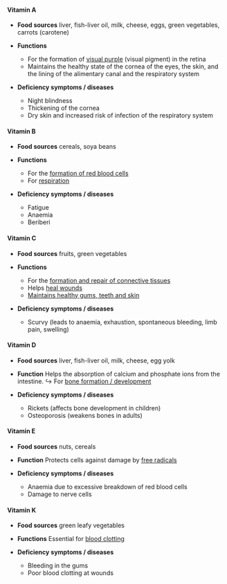 #### Vitamin A

- **Food sources**
  liver, fish-liver oil, milk, cheese, eggs, green vegetables, carrots (carotene)

- **Functions**
	- For the formation of <u>visual purple</u> (visual pigment) in the retina 
	- Maintains the healthy state of the cornea of the eyes, the skin, and the lining of the alimentary canal and the respiratory system

- **Deficiency symptoms / diseases**
	- Night blindness
	- Thickening of the cornea
	- Dry skin and increased risk of infection of the respiratory system

#### Vitamin B

- **Food sources**
  cereals, soya beans

- **Functions**
	- For the <u>formation of red blood cells</u>
	- For <u>respiration</u>

- **Deficiency symptoms / diseases**
	- Fatigue
	- Anaemia
	- Beriberi

#### Vitamin C

- **Food sources**
  fruits, green vegetables

- **Functions**
	- For the <u>formation and repair of connective tissues</u>
	- Helps <u>heal wounds</u>
	- <u>Maintains healthy gums, teeth and skin</u>

- **Deficiency symptoms / diseases**
	- Scurvy (leads to anaemia, exhaustion, spontaneous bleeding, limb pain, swelling)

#### Vitamin D

- **Food sources**
  liver, fish-liver oil, milk, cheese, egg yolk

- **Function**
  Helps the absorption of calcium and phosphate ions from the intestine.
  ↪️ For <u>bone formation / development</u>

- **Deficiency symptoms / diseases**
	- Rickets (affects bone development in children)
	- Osteoporosis (weakens bones in adults)

#### Vitamin E

- **Food sources**
  nuts, cereals

- **Function**
  Protects cells against damage by <u>free radicals</u>

- **Deficiency symptoms / diseases**
	- Anaemia due to excessive breakdown of red blood cells
	- Damage to nerve cells

#### Vitamin K

- **Food sources**
  green leafy vegetables

- **Functions**
  Essential for <u>blood clotting</u>

- **Deficiency symptoms / diseases**
	- Bleeding in the gums
	- Poor blood clotting at wounds
